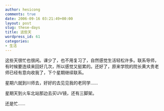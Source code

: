 ```yaml
---
author: hesicong
comments: true
date: 2006-09-16 03:21:49+00:00
layout: post
slug: these-days
title: 这些天
wordpress_id: 61
categories:
- 生活
---
```



这些天很忙也很闲。课少了，也不用复习了，自然感觉生活轻松许多。联系导师，有时候要连续来回好几次，所以感觉又挺累的。还好了，原来学院的院长黄大贵老师已经有意向收我了，下个星期继续联系。

星期六就到川师去，好好的去见见我的老同学……

星期天到火车北站那边去买UV镜，还有三脚架。

还是忙……

